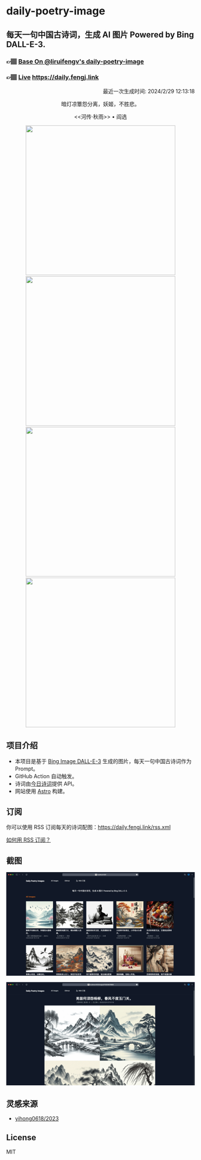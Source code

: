
# daily-poetry-image

## 每天一句中国古诗词，生成 AI 图片 Powered by Bing DALL-E-3.

### 👉🏽 [Base On @liruifengv's daily-poetry-image](https://github.com/liruifengv/daily-poetry-image)

### 👉🏽 [Live](https://daily.fengj.link) https://daily.fengj.link

<p align="right">
  最近一次生成时间: 2024/2/29 12:13:18
</p>
<p align="center">
暗灯凉簟怨分离，妖姬，不胜悲。
</p>
<p align="center">
<<河传·秋雨>> • 阎选
</p>
<p align="center">
<img src="https://tse1.mm.bing.net/th/id/OIG4.0ax0LLSLuEJXOXXjUBDM" height="400" width="400" />
<img src="https://tse2.mm.bing.net/th/id/OIG4.clTEfqpntvqWfikknFkM" height="400" width="400" />
<img src="https://tse1.mm.bing.net/th/id/OIG4.cfYPnPD.45cWuLSnTFL." height="400" width="400" />
<img src="https://tse1.mm.bing.net/th/id/OIG4.tf2xqHZmDbEC3EqTxEkR" height="400" width="400" />
</p>

## 项目介绍

-   本项目是基于 [Bing Image DALL-E-3](https://www.bing.com/images/create) 生成的图片，每天一句中国古诗词作为 Prompt。
-   GitHub Action 自动触发。
-   诗词由[今日诗词](https://www.jinrishici.com/)提供 API。
-   网站使用 [Astro](https://astro.build) 构建。

## 订阅

你可以使用 RSS 订阅每天的诗词配图：https://daily.fengj.link/rss.xml

[如何用 RSS 订阅？](https://zhuanlan.zhihu.com/p/55026716)

## 截图

![图片列表](./screenshots/Snipaste_2023-12-28_21-00-26.png)

![图片详情](./screenshots/Snipaste_2023-12-28_21-00-53.png)

## 灵感来源

-   [yihong0618/2023](https://github.com/yihong0618/2023)

## License

MIT
